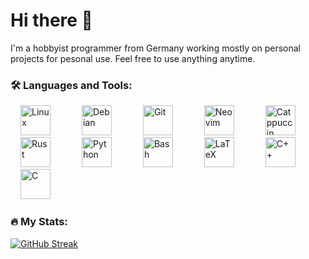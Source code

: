 # Hi there 👋
I'm a hobbyist programmer from Germany working mostly on personal projects for pesonal use. Feel free to use anything anytime.

### :hammer_and_wrench: Languages and Tools:
<div>
  <img style="padding: 0 1rem;height: 3rem;" src="https://upload.wikimedia.org/wikipedia/commons/3/35/Tux.svg" alt="Linux">&emsp;
  <img style="padding: 0 1rem;height: 3rem;" src="https://www.debian.org/logos/openlogo-nd.svg" alt="Debian">&emsp;
  <img style="padding: 0 1rem;height: 3rem;" src="https://git-scm.com/images/logos/downloads/Git-Icon-1788C.svg" alt="Git">&emsp;
  <img style="padding: 0 1rem;height: 3rem;" src="https://upload.wikimedia.org/wikipedia/commons/3/3a/Neovim-mark.svg" alt="Neovim">&emsp;
  <img style="padding: 0 1rem;height: 3rem;" src="https://github.com/catppuccin/catppuccin/blob/7f91fd7b911870f67c7edf3146106b8251681c8f/assets/logos/exports/1544x1544_circle.png" alt="Catppuccin">&emsp;
  <img style="padding: 0 1rem;height: 3rem;" src="https://upload.wikimedia.org/wikipedia/commons/d/d5/Rust_programming_language_black_logo.svg" alt="Rust">&emsp;
  <img style="padding: 0 1rem;height: 3rem;" src="https://upload.wikimedia.org/wikipedia/commons/c/c3/Python-logo-notext.svg" alt="Python">&emsp;
  <img style="padding: 0 1rem;height: 3rem;" src="https://raw.githubusercontent.com/odb/official-bash-logo/master/assets/Logos/Icons/SVG/128x128.svg" alt="Bash">&emsp;
  <img style="padding: 0 1rem;height: 3rem;" src="https://upload.wikimedia.org/wikipedia/commons/9/92/LaTeX_logo.svg" alt="LaTeX">&emsp;
  <img style="padding: 0 1rem;height: 3rem;" src="https://upload.wikimedia.org/wikipedia/commons/1/18/ISO_C%2B%2B_Logo.svg" alt="C++">&emsp;
  <img style="padding: 0 1rem;height: 3rem;" src="https://upload.wikimedia.org/wikipedia/commons/3/35/The_C_Programming_Language_logo.svg" alt="C">&emsp;
  <!-- <img style="padding: 0 1rem;height: 3rem;" src="https://upload.wikimedia.org/wikipedia/commons/1/13/Cmake.svg" alt="CMake">&emsp; -->
</div>

### :fire: My Stats:
[![GitHub Streak](http://github-readme-streak-stats.herokuapp.com?user=lorax42&theme=dark&background=000000)](https://git.io/streak-stats)

<!-- [![Top Langs](https://github-readme-stats.vercel.app/api/top-langs/?username=lorax42&layout=compact&theme=vision-friendly-dark)](https://github.com/anuraghazra/github-readme-stats) -->



<!--
**lorax42/lorax42** is a ✨ _special_ ✨ repository because its `README.md` (this file) appears on your GitHub profile.

Here are some ideas to get you started:

- 🔭 I’m currently working on ...
- 🌱 I’m currently learning ...
- 👯 I’m looking to collaborate on ...
- 🤔 I’m looking for help with ...
- 💬 Ask me about ...
- 📫 How to reach me: ...
- 😄 Pronouns: ...
- ⚡ Fun fact: ...
-->
